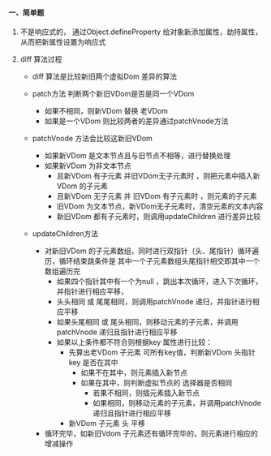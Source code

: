 #### 一、简单题

1. 不是响应式的，
   通过Object.defineProperty 给对象新添加属性，劫持属性，从而把新属性设置为响应式

2. diff 算法过程 

   - diff 算法是比较新旧两个虚拟Dom 差异的算法

   - patch方法 判断两个新旧VDom是否是同一个VDom
     - 如果不相同，则新VDom 替换 老VDom
     - 如果是一个VDom 则比较两者的差异通过patchVnode方法
   - patchVnode 方法会比较这新旧VDom
     - 如果新VDom 是文本节点且与旧节点不相等，进行替换处理
     - 如果新VDom 为非文本节点
       - 且新VDom 有子元素 并旧VDom无子元素时 ，则把元素中插入新VDom 的子元素
       - 且新VDom 无子元素 并 旧VDom 有子元素时 ，则元素的子元素
       - 旧VDom 为文本节点，新VDom无子元素时，清空元素的文本内容
       - 新旧VDom 都有子元素时，则调用updateChildren 进行差异比较
   - updateChildren方法
     - 对新旧VDom 的子元素数组，同时进行双指针（头、尾指针）循环遍历，循环结束跳条件是 其中一个子元素数组头尾指针相交即其中一个数组遍历完
       - 如果四个指针其中有一个为null ，跳出本次循环，进入下次循环，并指针进行相应平移，
       - 头头相同 或 尾尾相同，则调用patchVnode 递归，并指针进行相应平移
       - 如果头尾相同 或 尾头相同，则移动元素的子元素，并调用patchVnode 递归且指针进行相应平移
       - 如果以上条件都不符合则根据key 属性进行比较：
         - 先算出老VDom 子元素 可所有key值，判断新VDom 头指针key  是否在其中
           - 如果不在其中，则元素插入新节点
           - 如果在其中，则判断虚拟节点的 选择器是否相同
             - 若果不相同，则插元素插入新节点
             - 如果相同，则移动元素的子元素，并调用patchVnode 递归且指针进行相应平移
         - 新VDom 子元素 头 平移
     - 循环完毕，如新旧Vdom 子元素还有循环完毕的，则元素进行相应的增减操作



​	

